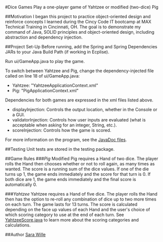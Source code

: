 #Dice Games
    Play a one-player game of Yahtzee or modified (two-dice) Pig

##Motivation
I began this project to practice object-oriented design and reinforce concepts I learned during the Cincy Code IT bootcamp at MAX Technical Training in Cincinnati, OH.  The goal is to demonstrate my command of Java, SOLID principles and object-oriented design, including abstraction and dependency injection.

##Project Set-Up
Before running, add the Spring and Spring Dependencies JARs to your Java Build Path (if working in Ecplise).

Run ui/GameApp.java to play the game.  

To switch between Yahtzee and Pig, change the dependency-injected file called on line 18 of ui/GameApp.java:
* Yahtzee: "YahtzeeApplicationContext.xml"</li>
* Pig: "PigApplicationContext.xml"</li>


Dependencies for both games are expressed in the xml files listed above.  
* displayInjection: Controls the output location, whether in the Console or a GUI.</li>
* validatorInjection: Controls how user inputs are evaluated (what is acceptable when asking for an integer, String, etc.).</li>
* scoreInjection: Controls how the game is scored.</li> 

For more information on the program, see the <a href="https://github.com/sarawille/Yahtzee/tree/master/doc">JavaDoc files</a>.

##Testing
Unit tests are stored in the testing package.

##Game Rules
###_Pig_
Modified Pig requires a Hand of two dice.  The player rolls the Hand then chooses whether or not to roll again, as many times as wanted. The score is a running sum of the dice values. If one of the die turns up 1, the game ends immediately and the score for that turn is 0.  If both dice are 1, the game ends immediately and the final score is automatically 0.

###_Yahtzee_
Yahtzee requires a Hand of five dice.  The player rolls the Hand then has the option to re-roll any combination of dice up to two more times on each turn. The game lasts for 13 turns. The score is calculated depending on the face up values of each Hand and the user's choice of which scoring category to use at the end of each turn.  See <a href="https://github.com/sarawille/Yahtzee/blob/master/scoring/YahtzeeScore.java">YahtzeeScore.java</a> to learn more about the scoring categories and calculations.

##Author
<a href="http://www.linkedin.com/in/sarawille">Sara Wille</a>

